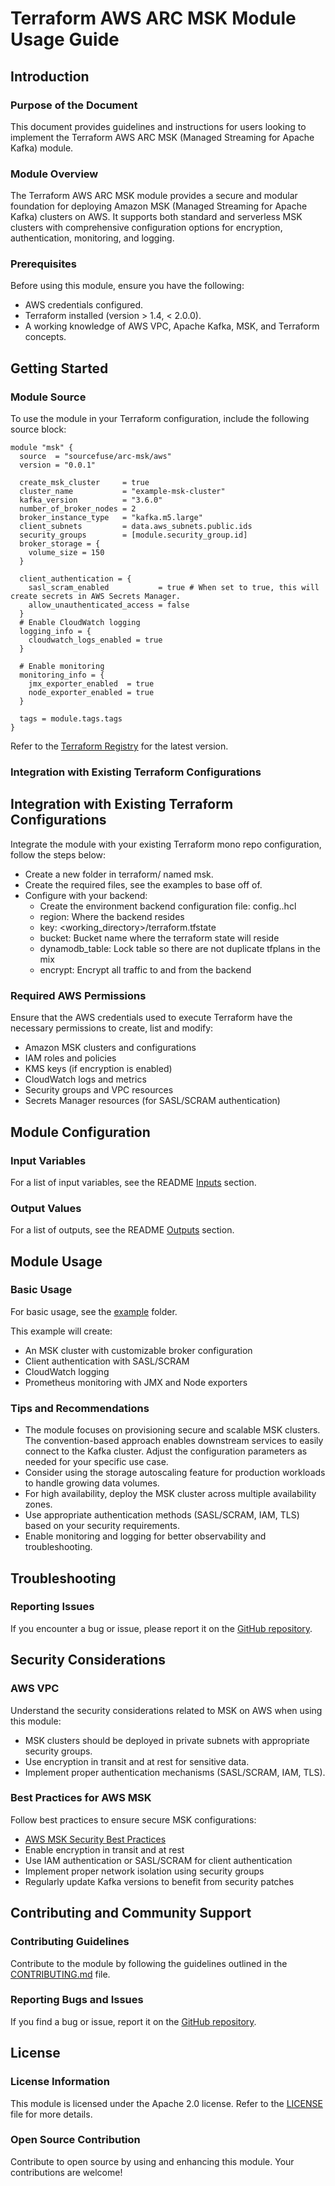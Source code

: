 # Terraform AWS ARC MSK Module Usage Guide

## Introduction

### Purpose of the Document

This document provides guidelines and instructions for users looking to implement the Terraform AWS ARC MSK (Managed Streaming for Apache Kafka) module.

### Module Overview

The Terraform AWS ARC MSK module provides a secure and modular foundation for deploying Amazon MSK (Managed Streaming for Apache Kafka) clusters on AWS. It supports both standard and serverless MSK clusters with comprehensive configuration options for encryption, authentication, monitoring, and logging.

### Prerequisites

Before using this module, ensure you have the following:

- AWS credentials configured.
- Terraform installed (version > 1.4, < 2.0.0).
- A working knowledge of AWS VPC, Apache Kafka, MSK, and Terraform concepts.

## Getting Started

### Module Source

To use the module in your Terraform configuration, include the following source block:

```hcl
module "msk" {
  source  = "sourcefuse/arc-msk/aws"
  version = "0.0.1"

  create_msk_cluster     = true
  cluster_name           = "example-msk-cluster"
  kafka_version          = "3.6.0"
  number_of_broker_nodes = 2
  broker_instance_type   = "kafka.m5.large"
  client_subnets         = data.aws_subnets.public.ids
  security_groups        = [module.security_group.id]
  broker_storage = {
    volume_size = 150
  }

  client_authentication = {
    sasl_scram_enabled           = true # When set to true, this will create secrets in AWS Secrets Manager.
    allow_unauthenticated_access = false
  }
  # Enable CloudWatch logging
  logging_info = {
    cloudwatch_logs_enabled = true
  }

  # Enable monitoring
  monitoring_info = {
    jmx_exporter_enabled  = true
    node_exporter_enabled = true
  }

  tags = module.tags.tags
}
```

Refer to the [Terraform Registry](https://registry.terraform.io/modules/sourcefuse/arc-msk/aws/latest) for the latest version.

### Integration with Existing Terraform Configurations

## Integration with Existing Terraform Configurations
Integrate the module with your existing Terraform mono repo configuration, follow the steps below:

- Create a new folder in terraform/ named msk.
- Create the required files, see the examples to base off of.
- Configure with your backend:
   - Create the environment backend configuration file: config.<environment>.hcl
   - region: Where the backend resides
   - key: <working_directory>/terraform.tfstate
   - bucket: Bucket name where the terraform state will reside
   - dynamodb_table: Lock table so there are not duplicate tfplans in the mix
   - encrypt: Encrypt all traffic to and from the backend

### Required AWS Permissions

Ensure that the AWS credentials used to execute Terraform have the necessary permissions to create, list and modify:

- Amazon MSK clusters and configurations
- IAM roles and policies
- KMS keys (if encryption is enabled)
- CloudWatch logs and metrics
- Security groups and VPC resources
- Secrets Manager resources (for SASL/SCRAM authentication)

## Module Configuration

### Input Variables

For a list of input variables, see the README [Inputs](https://github.com/sourcefuse/terraform-aws-arc-msk#inputs) section.

### Output Values

For a list of outputs, see the README [Outputs](https://github.com/sourcefuse/terraform-aws-arc-msk#outputs) section.

## Module Usage

### Basic Usage

For basic usage, see the [example](https://github.com/sourcefuse/terraform-aws-arc-msk/tree/main/examples/simple) folder.

This example will create:

- An MSK cluster with customizable broker configuration
- Client authentication with SASL/SCRAM
- CloudWatch logging
- Prometheus monitoring with JMX and Node exporters

### Tips and Recommendations

- The module focuses on provisioning secure and scalable MSK clusters. The convention-based approach enables downstream services to easily connect to the Kafka cluster. Adjust the configuration parameters as needed for your specific use case.
- Consider using the storage autoscaling feature for production workloads to handle growing data volumes.
- For high availability, deploy the MSK cluster across multiple availability zones.
- Use appropriate authentication methods (SASL/SCRAM, IAM, TLS) based on your security requirements.
- Enable monitoring and logging for better observability and troubleshooting.

## Troubleshooting

### Reporting Issues

If you encounter a bug or issue, please report it on the [GitHub repository](https://github.com/sourcefuse/terraform-aws-arc-msk/issues).

## Security Considerations

### AWS VPC

Understand the security considerations related to MSK on AWS when using this module:
- MSK clusters should be deployed in private subnets with appropriate security groups.
- Use encryption in transit and at rest for sensitive data.
- Implement proper authentication mechanisms (SASL/SCRAM, IAM, TLS).

### Best Practices for AWS MSK

Follow best practices to ensure secure MSK configurations:

- [AWS MSK Security Best Practices](https://docs.aws.amazon.com/msk/latest/developerguide/security-best-practices.html)
- Enable encryption in transit and at rest
- Use IAM authentication or SASL/SCRAM for client authentication
- Implement proper network isolation using security groups
- Regularly update Kafka versions to benefit from security patches

## Contributing and Community Support

### Contributing Guidelines

Contribute to the module by following the guidelines outlined in the [CONTRIBUTING.md](https://github.com/sourcefuse/terraform-aws-arc-msk/blob/main/CONTRIBUTING.md) file.

### Reporting Bugs and Issues

If you find a bug or issue, report it on the [GitHub repository](https://github.com/sourcefuse/terraform-aws-arc-msk/issues).

## License

### License Information

This module is licensed under the Apache 2.0 license. Refer to the [LICENSE](https://github.com/sourcefuse/terraform-aws-arc-msk/blob/main/LICENSE) file for more details.

### Open Source Contribution

Contribute to open source by using and enhancing this module. Your contributions are welcome!
